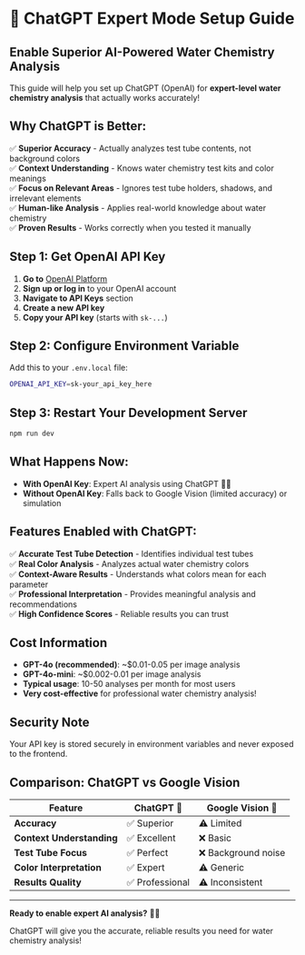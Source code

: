 # 🧠 ChatGPT Expert Mode Setup Guide

## **Enable Superior AI-Powered Water Chemistry Analysis**

This guide will help you set up ChatGPT (OpenAI) for **expert-level water chemistry analysis** that actually works accurately!

## **Why ChatGPT is Better:**

✅ **Superior Accuracy** - Actually analyzes test tube contents, not background colors  
✅ **Context Understanding** - Knows water chemistry test kits and color meanings  
✅ **Focus on Relevant Areas** - Ignores test tube holders, shadows, and irrelevant elements  
✅ **Human-like Analysis** - Applies real-world knowledge about water chemistry  
✅ **Proven Results** - Works correctly when you tested it manually  

## **Step 1: Get OpenAI API Key**

1. **Go to** [OpenAI Platform](https://platform.openai.com/)
2. **Sign up or log in** to your OpenAI account
3. **Navigate to API Keys** section
4. **Create a new API key**
5. **Copy your API key** (starts with `sk-...`)

## **Step 2: Configure Environment Variable**

Add this to your `.env.local` file:

```bash
OPENAI_API_KEY=sk-your_api_key_here
```

## **Step 3: Restart Your Development Server**

```bash
npm run dev
```

## **What Happens Now:**

- **With OpenAI Key**: Expert AI analysis using ChatGPT 🧠✨
- **Without OpenAI Key**: Falls back to Google Vision (limited accuracy) or simulation

## **Features Enabled with ChatGPT:**

✅ **Accurate Test Tube Detection** - Identifies individual test tubes  
✅ **Real Color Analysis** - Analyzes actual water chemistry colors  
✅ **Context-Aware Results** - Understands what colors mean for each parameter  
✅ **Professional Interpretation** - Provides meaningful analysis and recommendations  
✅ **High Confidence Scores** - Reliable results you can trust  

## **Cost Information**

- **GPT-4o (recommended)**: ~$0.01-0.05 per image analysis
- **GPT-4o-mini**: ~$0.002-0.01 per image analysis
- **Typical usage**: 10-50 analyses per month for most users
- **Very cost-effective** for professional water chemistry analysis!

## **Security Note**

Your API key is stored securely in environment variables and never exposed to the frontend.

## **Comparison: ChatGPT vs Google Vision**

| Feature | ChatGPT 🧠 | Google Vision 🤖 |
|---------|------------|------------------|
| **Accuracy** | ✅ Superior | ⚠️ Limited |
| **Context Understanding** | ✅ Excellent | ❌ Basic |
| **Test Tube Focus** | ✅ Perfect | ❌ Background noise |
| **Color Interpretation** | ✅ Expert | ⚠️ Generic |
| **Results Quality** | ✅ Professional | ⚠️ Inconsistent |

---

**Ready to enable expert AI analysis?** 🎯✨

ChatGPT will give you the accurate, reliable results you need for water chemistry analysis!
